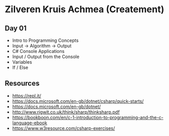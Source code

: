 # Zilveren Kruis Achmea (Createment)

## Day 01

- Intro to Programming Concepts
- Input -> Algorithm -> Output
- C# Console Applications
- Input / Output from the Console
- Variables
- If / Else


## Resources

- https://repl.it/
- https://docs.microsoft.com/en-gb/dotnet/csharp/quick-starts/
- https://docs.microsoft.com/en-gb/dotnet/
- http://www.rigwit.co.uk/think/sharp/thinksharp.pdf
- https://bookboon.com/en/c-1-introduction-to-programming-and-the-c-language-ebook
- https://www.w3resource.com/csharp-exercises/
